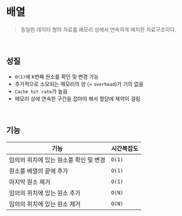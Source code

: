 # 배열

> 동일한 데이터 형의 자료를 메모리 상에서 연속하게 배치한 자료구조이다.

<br/>

## 성질

- `O(1)`에 k번째 원소를 확인 및 변경 가능
- 추가적으로 소모되는 메모리의 양 (= `overhead`)가 거의 없음
- `Cache hit rate`가 높음
- 메모리 상에 연속한 구간을 잡아야 해서 할당에 제약이 걸림

<br/>

## 기능

| 기능                                   | 시간복잡도 |
| -------------------------------------- | ---------- |
| 임의의 위치에 있는 원소를 확인 및 변경 | `O(1)`     |
| 원소를 배열의 끝에 추가                | `O(1)`     |
| 마지막 원소 제거                       | `O(1)`     |
| 임의의 위치에 있는 원소 추가           | `O(N)`     |
| 임의의 위치에 있는 원소 제거           | `O(N)`     |
